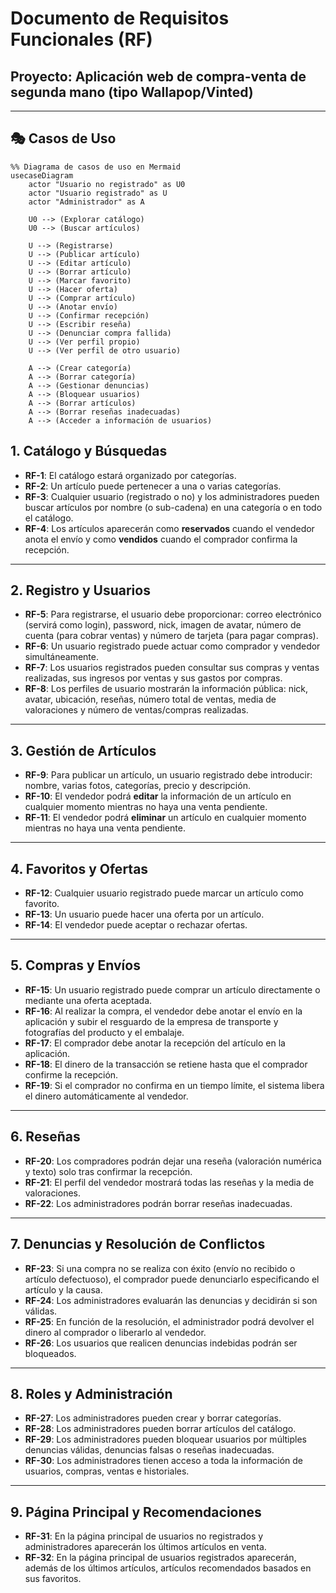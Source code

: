 
# Documento de Requisitos Funcionales (RF)

## Proyecto: Aplicación web de compra-venta de segunda mano (tipo Wallapop/Vinted)

---

## 🎭 Casos de Uso

```mermaid
%% Diagrama de casos de uso en Mermaid
usecaseDiagram
    actor "Usuario no registrado" as U0
    actor "Usuario registrado" as U
    actor "Administrador" as A

    U0 --> (Explorar catálogo)
    U0 --> (Buscar artículos)

    U --> (Registrarse)
    U --> (Publicar artículo)
    U --> (Editar artículo)
    U --> (Borrar artículo)
    U --> (Marcar favorito)
    U --> (Hacer oferta)
    U --> (Comprar artículo)
    U --> (Anotar envío)
    U --> (Confirmar recepción)
    U --> (Escribir reseña)
    U --> (Denunciar compra fallida)
    U --> (Ver perfil propio)
    U --> (Ver perfil de otro usuario)

    A --> (Crear categoría)
    A --> (Borrar categoría)
    A --> (Gestionar denuncias)
    A --> (Bloquear usuarios)
    A --> (Borrar artículos)
    A --> (Borrar reseñas inadecuadas)
    A --> (Acceder a información de usuarios)
```

## 1. Catálogo y Búsquedas

* **RF-1**: El catálogo estará organizado por categorías.
* **RF-2**: Un artículo puede pertenecer a una o varias categorías.
* **RF-3**: Cualquier usuario (registrado o no) y los administradores pueden buscar artículos por nombre (o sub-cadena) en una categoría o en todo el catálogo.
* **RF-4**: Los artículos aparecerán como **reservados** cuando el vendedor anota el envío y como **vendidos** cuando el comprador confirma la recepción.

---

## 2. Registro y Usuarios

* **RF-5**: Para registrarse, el usuario debe proporcionar: correo electrónico (servirá como login), password, nick, imagen de avatar, número de cuenta (para cobrar ventas) y número de tarjeta (para pagar compras).
* **RF-6**: Un usuario registrado puede actuar como comprador y vendedor simultáneamente.
* **RF-7**: Los usuarios registrados pueden consultar sus compras y ventas realizadas, sus ingresos por ventas y sus gastos por compras.
* **RF-8**: Los perfiles de usuario mostrarán la información pública: nick, avatar, ubicación, reseñas, número total de ventas, media de valoraciones y número de ventas/compras realizadas.

---

## 3. Gestión de Artículos

* **RF-9**: Para publicar un artículo, un usuario registrado debe introducir: nombre, varias fotos, categorías, precio y descripción.
* **RF-10**: El vendedor podrá **editar** la información de un artículo en cualquier momento mientras no haya una venta pendiente.
* **RF-11**: El vendedor podrá **eliminar** un artículo en cualquier momento mientras no haya una venta pendiente.

---

## 4. Favoritos y Ofertas

* **RF-12**: Cualquier usuario registrado puede marcar un artículo como favorito.
* **RF-13**: Un usuario puede hacer una oferta por un artículo.
* **RF-14**: El vendedor puede aceptar o rechazar ofertas.

---

## 5. Compras y Envíos

* **RF-15**: Un usuario registrado puede comprar un artículo directamente o mediante una oferta aceptada.
* **RF-16**: Al realizar la compra, el vendedor debe anotar el envío en la aplicación y subir el resguardo de la empresa de transporte y fotografías del producto y el embalaje.
* **RF-17**: El comprador debe anotar la recepción del artículo en la aplicación.
* **RF-18**: El dinero de la transacción se retiene hasta que el comprador confirme la recepción.
* **RF-19**: Si el comprador no confirma en un tiempo límite, el sistema libera el dinero automáticamente al vendedor.

---

## 6. Reseñas

* **RF-20**: Los compradores podrán dejar una reseña (valoración numérica y texto) solo tras confirmar la recepción.
* **RF-21**: El perfil del vendedor mostrará todas las reseñas y la media de valoraciones.
* **RF-22**: Los administradores podrán borrar reseñas inadecuadas.

---

## 7. Denuncias y Resolución de Conflictos

* **RF-23**: Si una compra no se realiza con éxito (envío no recibido o artículo defectuoso), el comprador puede denunciarlo especificando el artículo y la causa.
* **RF-24**: Los administradores evaluarán las denuncias y decidirán si son válidas.
* **RF-25**: En función de la resolución, el administrador podrá devolver el dinero al comprador o liberarlo al vendedor.
* **RF-26**: Los usuarios que realicen denuncias indebidas podrán ser bloqueados.

---

## 8. Roles y Administración

* **RF-27**: Los administradores pueden crear y borrar categorías.
* **RF-28**: Los administradores pueden borrar artículos del catálogo.
* **RF-29**: Los administradores pueden bloquear usuarios por múltiples denuncias válidas, denuncias falsas o reseñas inadecuadas.
* **RF-30**: Los administradores tienen acceso a toda la información de usuarios, compras, ventas e historiales.

---

## 9. Página Principal y Recomendaciones

* **RF-31**: En la página principal de usuarios no registrados y administradores aparecerán los últimos artículos en venta.
* **RF-32**: En la página principal de usuarios registrados aparecerán, además de los últimos artículos, artículos recomendados basados en sus favoritos.
